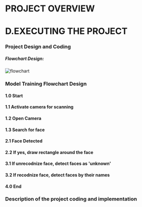 # PROJECT OVERVIEW

# D.EXECUTING THE PROJECT


### **Project Design and Coding**

##### Flowchart Design:

![flowchart](https://user-images.githubusercontent.com/121369021/211849364-7463801c-9484-4da9-8f14-cd2950333ccf.png)
### Model Training Flowchart Design

#### 1.0 Start
#### 1.1 Activate camera for scanning
#### 1.2 Open Camera
#### 1.3 Search for face
#### 2.1 Face Detected
#### 2.2 If yes, draw rectangle around the face
#### 3.1 If unrecodnize face, detect faces as 'unknown'
#### 3.2 If recodnize face, detect faces by their names
#### 4.0 End

### **Description of the project coding and implementation**
